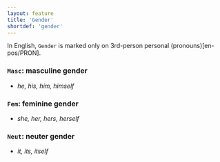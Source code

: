 ```yaml
---
layout: feature
title: 'Gender'
shortdef: 'gender'
---
```


In English, `Gender` is marked only on 3rd-person personal (pronouns)[en-pos/PRON].

### `Masc`: masculine gender

* _he, his, him, himself_

### `Fem`: feminine gender

* _she, her, hers, herself_

### `Neut`: neuter gender

* _it, its, itself_
